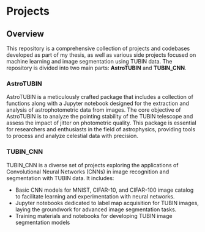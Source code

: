 # Projects

## Overview

This repository is a comprehensive collection of projects and codebases developed as part of my thesis, as well as various side projects focused on machine learning and image segmentation using TUBIN data. The repository is divided into two main parts: **AstroTUBIN** and **TUBIN_CNN**.

### AstroTUBIN

AstroTUBIN is a meticulously crafted package that includes a collection of functions along with a Jupyter notebook designed for the extraction and analysis of astrophotometric data from images. The core objective of AstroTUBIN is to analyze the pointing stability of the TUBIN telescope and assess the impact of jitter on photometric quality. This package is essential for researchers and enthusiasts in the field of astrophysics, providing tools to process and analyze celestial data with precision.

### TUBIN_CNN

TUBIN_CNN is a diverse set of projects exploring the applications of Convolutional Neural Networks (CNNs) in image recognition and segmentation with TUBIN data. It includes:

- Basic CNN models for MNIST, CIFAR-10, and CIFAR-100 image catalog to facilitate learning and experimentation with neural networks.
- Jupyter notebooks dedicated to label map acquisition for TUBIN images, laying the groundwork for advanced image segmentation tasks.
- Training materials and notebooks for developing TUBIN image segmentation models



